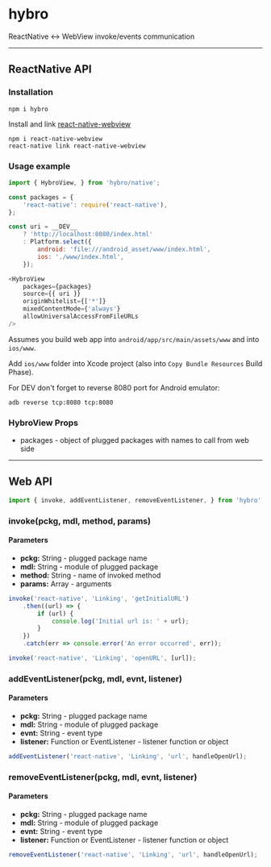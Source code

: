 # hybro

ReactNative <-> WebView invoke/events communication

---

## ReactNative API

### Installation

```
npm i hybro
```

Install and link [react-native-webview](https://github.com/react-native-community/react-native-webview)

```
npm i react-native-webview
react-native link react-native-webview
```

### Usage example

```javascript
import { HybroView, } from 'hybro/native';

const packages = {
    'react-native': require('react-native'),
};

const uri = __DEV__
    ? 'http://localhost:8080/index.html'
    : Platform.select({
        android: 'file:///android_asset/www/index.html',
        ios: './www/index.html',
    });

<HybroView
    packages={packages}
    source={{ uri }}
    originWhitelist={['*']}
    mixedContentMode={'always'}
    allowUniversalAccessFromFileURLs
/>
```

Assumes you build web app into `android/app/src/main/assets/www` and into `ios/www`.

Add `ios/www` folder into Xcode project (also into `Copy Bundle Resources` Build Phase).

For DEV don't forget to reverse 8080 port for Android emulator:

`adb reverse tcp:8080 tcp:8080`


### HybroView Props

* packages - object of plugged packages with names to call from web side

---

## Web API

```javascript
import { invoke, addEventListener, removeEventListener, } from 'hybro';
```

### invoke(pckg, mdl, method, params)
#### Parameters
* **pckg:** String - plugged package name
* **mdl:** String - module of plugged package
* **method:** String - name of invoked method
* **params:** Array - arguments
```javascript
invoke('react-native', 'Linking', 'getInitialURL')
    .then((url) => {
        if (url) {
            console.log('Initial url is: ' + url);
        }
    })
    .catch(err => console.error('An error occurred', err));

invoke('react-native', 'Linking', 'openURL', [url]);
```

### addEventListener(pckg, mdl, evnt, listener)
#### Parameters
* **pckg:** String - plugged package name
* **mdl:** String - module of plugged package
* **evnt:** String - event type
* **listener:** Function or EventListener - listener function or object
```javascript
addEventListener('react-native', 'Linking', 'url', handleOpenUrl);
```

### removeEventListener(pckg, mdl, evnt, listener)
#### Parameters
* **pckg:** String - plugged package name
* **mdl:** String - module of plugged package
* **evnt:** String - event type
* **listener:** Function or EventListener - listener function or object
```javascript
removeEventListener('react-native', 'Linking', 'url', handleOpenUrl);
```
